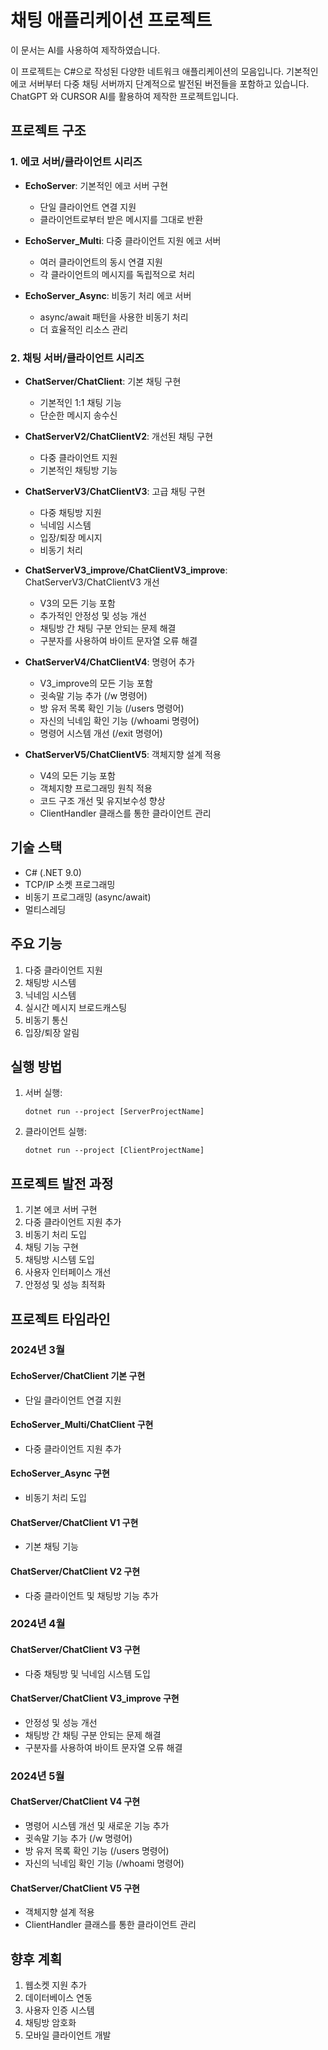 # 채팅 애플리케이션 프로젝트

이 문서는 AI를 사용하여 제작하였습니다.

이 프로젝트는 C#으로 작성된 다양한 네트워크 애플리케이션의 모음입니다. 
기본적인 에코 서버부터 다중 채팅 서버까지 단계적으로 발전된 버전들을 포함하고 있습니다.
ChatGPT 와 CURSOR AI를 활용하여 제작한 프로젝트입니다.

## 프로젝트 구조

### 1. 에코 서버/클라이언트 시리즈
- **EchoServer**: 기본적인 에코 서버 구현
  - 단일 클라이언트 연결 지원
  - 클라이언트로부터 받은 메시지를 그대로 반환

- **EchoServer_Multi**: 다중 클라이언트 지원 에코 서버
  - 여러 클라이언트의 동시 연결 지원
  - 각 클라이언트의 메시지를 독립적으로 처리

- **EchoServer_Async**: 비동기 처리 에코 서버
  - async/await 패턴을 사용한 비동기 처리
  - 더 효율적인 리소스 관리

### 2. 채팅 서버/클라이언트 시리즈
- **ChatServer/ChatClient**: 기본 채팅 구현
  - 기본적인 1:1 채팅 기능
  - 단순한 메시지 송수신

- **ChatServerV2/ChatClientV2**: 개선된 채팅 구현
  - 다중 클라이언트 지원
  - 기본적인 채팅방 기능

- **ChatServerV3/ChatClientV3**: 고급 채팅 구현
  - 다중 채팅방 지원
  - 닉네임 시스템
  - 입장/퇴장 메시지
  - 비동기 처리

- **ChatServerV3_improve/ChatClientV3_improve**: ChatServerV3/ChatClientV3 개선
  - V3의 모든 기능 포함
  - 추가적인 안정성 및 성능 개선
  - 채팅방 간 채팅 구분 안되는 문제 해결
  - 구분자를 사용하여 바이트 문자열 오류 해결

- **ChatServerV4/ChatClientV4**: 명령어 추가
  - V3_improve의 모든 기능 포함
  - 귓속말 기능 추가 (/w 명령어)
  - 방 유저 목록 확인 기능 (/users 명령어)
  - 자신의 닉네임 확인 기능 (/whoami 명령어)
  - 명령어 시스템 개선 (/exit 명령어)

- **ChatServerV5/ChatClientV5**: 객체지향 설계 적용
  - V4의 모든 기능 포함
  - 객체지향 프로그래밍 원칙 적용
  - 코드 구조 개선 및 유지보수성 향상
  - ClientHandler 클래스를 통한 클라이언트 관리

## 기술 스택
- C# (.NET 9.0)
- TCP/IP 소켓 프로그래밍
- 비동기 프로그래밍 (async/await)
- 멀티스레딩

## 주요 기능
1. 다중 클라이언트 지원
2. 채팅방 시스템
3. 닉네임 시스템
4. 실시간 메시지 브로드캐스팅
5. 비동기 통신
6. 입장/퇴장 알림

## 실행 방법
1. 서버 실행:
   ```
   dotnet run --project [ServerProjectName]
   ```

2. 클라이언트 실행:
   ```
   dotnet run --project [ClientProjectName]
   ```

## 프로젝트 발전 과정
1. 기본 에코 서버 구현
2. 다중 클라이언트 지원 추가
3. 비동기 처리 도입
4. 채팅 기능 구현
5. 채팅방 시스템 도입
6. 사용자 인터페이스 개선
7. 안정성 및 성능 최적화

## 프로젝트 타임라인

### 2024년 3월
#### EchoServer/ChatClient 기본 구현
- 단일 클라이언트 연결 지원

#### EchoServer_Multi/ChatClient 구현
- 다중 클라이언트 지원 추가

#### EchoServer_Async 구현
- 비동기 처리 도입

#### ChatServer/ChatClient V1 구현
- 기본 채팅 기능

#### ChatServer/ChatClient V2 구현
- 다중 클라이언트 및 채팅방 기능 추가

### 2024년 4월
#### ChatServer/ChatClient V3 구현
- 다중 채팅방 및 닉네임 시스템 도입

#### ChatServer/ChatClient V3_improve 구현
- 안정성 및 성능 개선
- 채팅방 간 채팅 구분 안되는 문제 해결
- 구분자를 사용하여 바이트 문자열 오류 해결

### 2024년 5월
#### ChatServer/ChatClient V4 구현
- 명령어 시스템 개선 및 새로운 기능 추가
- 귓속말 기능 추가 (/w 명령어)
- 방 유저 목록 확인 기능 (/users 명령어)
- 자신의 닉네임 확인 기능 (/whoami 명령어)

#### ChatServer/ChatClient V5 구현
- 객체지향 설계 적용
- ClientHandler 클래스를 통한 클라이언트 관리

## 향후 계획
1. 웹소켓 지원 추가
2. 데이터베이스 연동
3. 사용자 인증 시스템
4. 채팅방 암호화
5. 모바일 클라이언트 개발